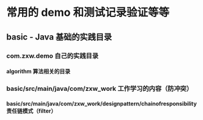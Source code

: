 # 常用的 demo 和测试记录验证等等

## basic - Java 基础的实践目录
### com.zxw.demo 自己的实践目录
#### algorithm 算法相关的目录

### basic/src/main/java/com/zxw_work 工作学习的内容（防冲突）
#### basic/src/main/java/com/zxw_work/designpattern/chainofresponsibility 责任链模式（filter）
